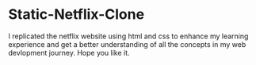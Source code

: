 # Static-Netflix-Clone
I replicated the netflix website using html and css to enhance my learning experience and get a better understanding of all the concepts in my web devlopment journey.
Hope you like it.
